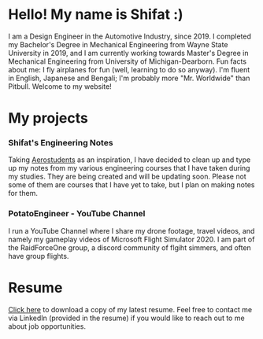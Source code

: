 # Hello! My name is Shifat :)

I am a Design Engineer in the Automotive Industry, since 2019. I completed my Bachelor's Degree in Mechanical Engineering from Wayne State University in 2019, and I am currently working towards Master's Degree in Mechanical Engineering from University of Michigan-Dearborn. Fun facts about me: I fly airplanes for fun (well, learning to do so anyway). I'm fluent in English, Japanese and Bengali; I'm probably more "Mr. Worldwide" than Pitbull. Welcome to my website! 

# My projects

### Shifat's Engineering Notes
Taking [Aerostudents](http://www.aerostudents.com/) as an inspiration, I have decided to clean up and type up my notes from my various engineering courses that I have taken during my studies. They are being created and will be updating soon. Please not some of them are courses that I have yet to take, but I plan on making notes for them. 

### PotatoEngineer - YouTube Channel
I run a YouTube Channel where I share my drone footage, travel videos, and namely my gameplay videos of Microsoft Flight Simulator 2020. I am part of the RaidForceOne group, a discord community of flgiht simmers, and often have group flights. 

# Resume
[Click here](taushif_resume_gh.pdf) to download a copy of my latest resume. Feel free to contact me via LinkedIn (provided in the resume) if you would like to reach out to me about job opportunities. 
